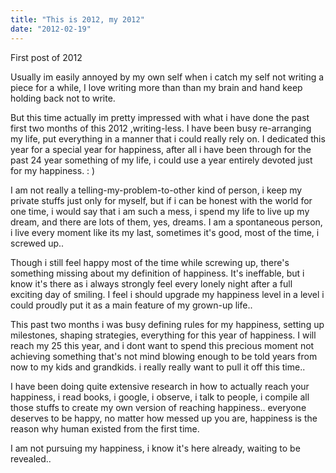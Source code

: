 ```yaml
---
title: "This is 2012, my 2012"
date: "2012-02-19"
---
```


First post of 2012

Usually im easily annoyed by my own self when i catch my self not writing a piece for a while, I love writing more than than my brain and hand keep holding back not to write.

But this time actually im pretty impressed with what i have done the past first two months of this 2012 ,writing-less. I have been busy re-arranging my life, put everything in a manner that i could really rely on. I dedicated this year for a special year for happiness, after all i have been through for the past 24 year something of my life, i could use a year entirely devoted just for my happiness. : )

I am not really a telling-my-problem-to-other kind of person, i keep my private stuffs just only for myself, but if i can be honest with the world for one time, i would say that i am such a mess, i spend my life to live up my dream, and there are lots of them, yes, dreams. I am a spontaneous person, i live every moment like its my last, sometimes it's good, most of the time, i screwed up..

Though i still feel happy most of the time while screwing up, there's something missing about my definition of happiness. It's ineffable, but i know it's there as i always strongly feel every lonely night after a full exciting day of smiling. I feel i should upgrade my happiness level in a level i could proudly put it as a main feature of my grown-up life..

This past two months i was busy defining rules for my happiness, setting up milestones, shaping strategies, everything for this year of happiness. I will reach my 25 this year, and i dont want to spend this precious moment not achieving something that's not mind blowing enough to be told years from now to my kids and grandkids. i really really want to pull it off this time..

I have been doing quite extensive research in how to actually reach your happiness, i read books, i google, i observe, i talk to people, i compile all those stuffs to create my own version of reaching happiness.. everyone deserves to be happy, no matter how messed up you are, happiness is the reason why human existed from the first time.

I am not pursuing my happiness, i know it's here already, waiting to be revealed..
